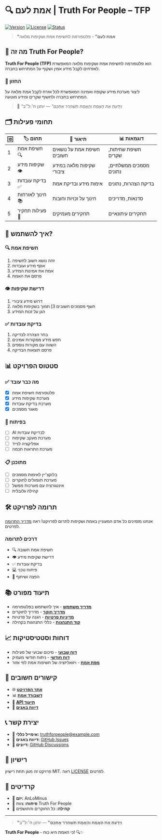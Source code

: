 # 🔍 אמת לעם | **Truth For People – TFP**

[![Version](https://img.shields.io/badge/version-0.1.0-blue.svg)](https://github.com/AnLoMinus/TruthForPeople)
[![License](https://img.shields.io/badge/license-MIT-green.svg)](LICENSE)
[![Status](https://img.shields.io/badge/status-MVP%20Development-orange.svg)](https://github.com/AnLoMinus/TruthForPeople)

> **"אמת לעם"** - פלטפורמה לחשיפת אמת ושקיפות מלאה

## 🎯 מה זה Truth For People?

**Truth For People (TFP)** הוא פלטפורמה לחשיפת אמת ושקיפות מלאה המאפשרת לאזרחים לקבל מידע אמין ושקוף על המתרחש בחברה.

### 🧭 החזון

ליצור מערכת מידע שקופה ואמינה המאפשרת לכל אזרח לקבל אמת מלאה על המתרחש בחברה ולחשוף שקרים ומידע מוטעה.

> 📜 _"וְיָדַעְתָּ אֶת הָאֱמֶת וְהָאֱמֶת תְּשַׁחְרֵר אֶתְכֶם"_ — יוחנן ח׳:ל״ב

## 🗂️ תחומי פעילות

| 🆔 | 🏷️ תחום | 📝 תיאור | 📊 דוגמאות |
|---|---|---|---|
| 1 | חשיפת אמת 🔍 | חשיפת אמת על נושאים חשובים | חשיפת שחיתות, שקרים |
| 2 | שקיפות מידע 👁️ | שקיפות מלאה במידע ציבורי | מסמכים ממשלתיים, נתונים |
| 3 | בדיקת עובדות ✅ | אימות מידע ובדיקת אמת | בדיקת הצהרות, נתונים |
| 4 | חינוך לאזרחות 📚 | חינוך על זכויות וחובות | סדנאות, מדריכים |
| 5 | פעילות תחקיר 🔬 | תחקירים מעמיקים | תחקירים עיתונאיים |

## 🚀 איך להשתמש?

### 🔍 חשיפת אמת

1. זהה נושא חשוב לחשיפה
2. אסף מידע ועובדות
3. אמת את אמינות המידע
4. פרסם את האמת

### 👁️ דרישת שקיפות

1. דרוש מידע ציבורי
2. חשף מסמכים חשובים
3] תמוך בשקיפות מלאה
4. הגן על זכות המידע

### ✅ בדיקת עובדות

1. בחר הצהרה לבדיקה
2. חפש מידע ממקורות אמינים
3. השווה עם מקורות נוספים
4. פרסם תוצאות הבדיקה

## 📊 סטטוס הפרויקט

### ✅ מה כבר עובד

- [x] פלטפורמת חשיפת אמת
- [x] מערכת שקיפות מידע
- [x] מערכת בדיקת עובדות
- [x] מאגר מסמכים

### 🚧 בפיתוח

- [ ] AI לבדיקת עובדות
- [ ] מערכת מעקב שקיפות
- [ ] אפליקציה לנייד
- [ ] מערכת התראות חכמה

### 📋 מתוכנן

- [ ] בלוקצ'יין לאימות מסמכים
- [ ] מערכת תגמולים לחוקרים
- [ ] אינטגרציה עם מערכות ממשל
- [ ] קהילה גלובלית

## 🛠️ תרומה לפרויקט

אנחנו מזמינים כל אדם המעוניין באמת ושקיפות לתרום לפרויקט! ראה [מדריך התרומה](CONTRIBUTING.md) לפרטים.

### דרכים לתרומה

- 🔍 חשיפת אמת חשובה
- 👁️ דרישת שקיפות מידע
- ✅ בדיקת עובדות
- 💻 פיתוח טכני
- 📢 הפצה ושיתוף

## 📚 תיעוד מפורט

- [**מדריך משתמש**](docs/user-guide.md) - איך להשתמש בפלטפורמה
- [**מדריך חוקר**](docs/investigator-guide.md) - מדריך לחוקרים
- [**מדיניות פרטיות**](docs/privacy-policy.md) - הגנה על פרטיות
- [**קוד התנהגות**](CODE_OF_CONDUCT.md) - כללי התנהגות בקהילה

## 📈 דוחות וסטטיסטיקות

- [**דוח שבועי**](reports/weekly/) - סיכום שבועי של פעילות
- [**דוח חודשי**](reports/monthly/) - ניתוח חודשי מעמיק
- [**מפת אמת**](web/truth-map.html) - ויזואליזציה של חשיפות אמת לפי אזור

## 🔗 קישורים חשובים

- 🌐 [**אתר הפרויקט**](https://anlominus.github.io/TruthForPeople/)
- 📊 [**דשבורד אמת**](web/dashboard.html)
- 📱 [**API תיעוד**](docs/api.md)
- 🐛 [**דיווח באגים**](https://github.com/AnLoMinus/TruthForPeople/issues/new?template=bug_report.md)

## 📞 יצירת קשר

- 📧 **אימייל כללי:** <truthforpeople@example.com>
- 🐛 **דיווח באגים:** [GitHub Issues](https://github.com/AnLoMinus/TruthForPeople/issues)
- 💬 **דיונים:** [GitHub Discussions](https://github.com/AnLoMinus/TruthForPeople/discussions)

## 📜 רישיון

פרויקט זה מוגן תחת רישיון MIT. ראה [LICENSE](LICENSE) לפרטים.

## 🙏 קרדיטים

- 👑 **יזם:** AnLoMinus
- 🧰 **פיתוח:** צוות Truth For People
- 🤝 **קהילה:** כל החוקרים והחושפים

---

> **"וְיָדַעְתָּ אֶת הָאֱמֶת וְהָאֱמֶת תְּשַׁחְרֵר אֶתְכֶם"** — יוחנן ח׳:ל״ב

**Truth For People** - כי האמת היא כוח! 🔍✨
